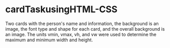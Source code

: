 # cardTaskusingHTML-CSS
Two cards with the person's name and information, the background is an image, the font type and shape for each card, and the overall background is an image. The units vmin, vmax, vh, and vw were used to determine the maximum and minimum width and height.
